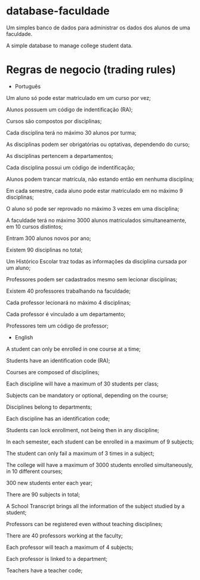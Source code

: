 # database-faculdade
Um simples banco de dados para administrar os dados dos alunos de uma faculdade.

A simple database to manage college student data.

# Regras de negocio (trading rules)
- Português
  
Um aluno só pode estar matriculado em um curso por vez;

Alunos possuem um código de indentificação (RA);

Cursos são compostos por disciplinas;

Cada disciplina terá no máximo 30 alunos por turma;

As disciplinas podem ser obrigatórias ou optativas, dependendo do curso;

As disciplinas pertencem a departamentos;

Cada disciplina possui um código de indentificação;

Alunos podem trancar matrícula, não estando então em nenhuma disciplina;

Em cada semestre, cada aluno pode estar matriculado em no máximo 9 disciplinas;

O aluno só pode ser reprovado no máximo 3 vezes em uma disciplina;

A faculdade terá no máximo 3000 alunos matriculados simultaneamente, em 10 cursos distintos;

Entram 300 alunos novos por ano;

Existem 90 disciplinas no total;

Um Histórico Escolar traz todas as informações da disciplina cursada por um aluno;

Professores podem ser cadastrados mesmo sem lecionar disciplinas;

Existem 40 professores trabalhando na faculdade;

Cada professor lecionará no máximo 4 disciplinas;

Cada professor é vinculado a um departamento;

Professores tem um código de professor;

- English

A student can only be enrolled in one course at a time;

Students have an identification code (RA);

Courses are composed of disciplines;

Each discipline will have a maximum of 30 students per class;

Subjects can be mandatory or optional, depending on the course;

Disciplines belong to departments;

Each discipline has an identification code;

Students can lock enrollment, not being then in any discipline;

In each semester, each student can be enrolled in a maximum of 9 subjects;

The student can only fail a maximum of 3 times in a subject;

The college will have a maximum of 3000 students enrolled simultaneously, in 10 different courses;

300 new students enter each year;

There are 90 subjects in total;

A School Transcript brings all the information of the subject studied by a student;

Professors can be registered even without teaching disciplines;

There are 40 professors working at the faculty;

Each professor will teach a maximum of 4 subjects;

Each professor is linked to a department;

Teachers have a teacher code;

